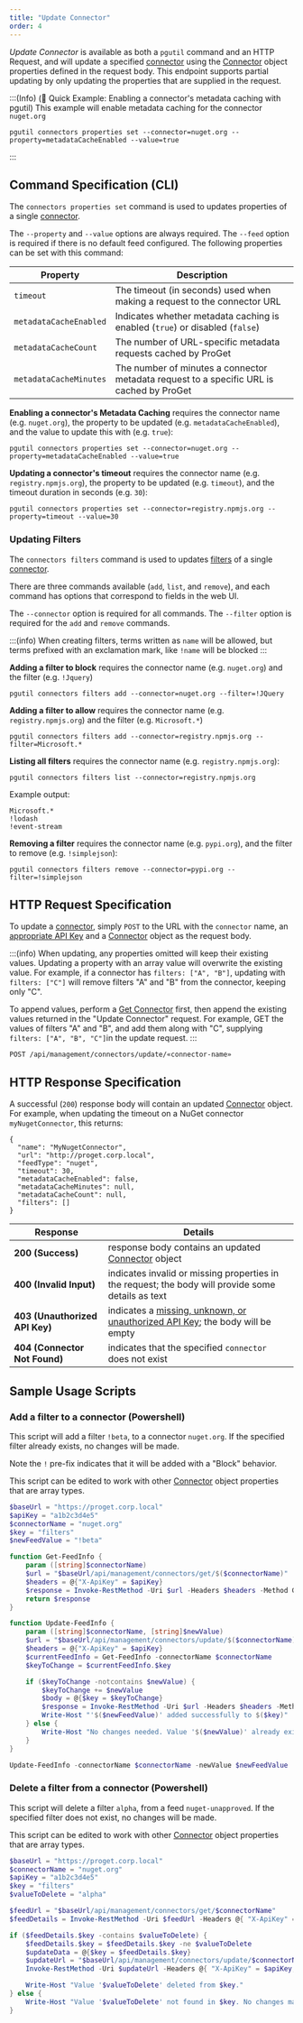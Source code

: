 ```yaml
---
title: "Update Connector"
order: 4
---
```


*Update Connector* is available as both a `pgutil` command and an HTTP Request, and will update a specified [connector](/docs/proget/feeds/connector-overview) using the [Connector](/docs/proget/reference-api/feeds/proget-api-connectors#connector-object) object properties defined in the request body. This endpoint supports partial updating by only updating the properties that are supplied in the request. 

:::(Info) (🚀 Quick Example: Enabling a connector's metadata caching with pgutil)
This example will enable metadata caching for the connector `nuget.org`
```
pgutil connectors properties set --connector=nuget.org --property=metadataCacheEnabled --value=true
```
:::

## Command Specification (CLI)
The `connectors properties set` command is used to updates properties of a single [connector](/docs/proget/feeds/connector-overview).

The `--property` and `--value` options are always required. The `--feed` option is required if there is no default feed configured. The following properties can be set with this command:

| Property | Description | 
| --- | --- | 
| `timeout` | The timeout (in seconds) used when making a request to the connector URL | 
| `metadataCacheEnabled`  | Indicates whether metadata caching is enabled (`true`) or disabled (`false`) | 
| `metadataCacheCount` | The number of URL-specific metadata requests cached by ProGet | 
| `metadataCacheMinutes`  | The number of minutes a connector metadata request to a specific URL is cached by ProGet  | 
                                      
**Enabling a connector's Metadata Caching** requires the connector name (e.g. `nuget.org`), the property to be updated (e.g. `metadataCacheEnabled`), and the value to update this with (e.g. `true`):
```
pgutil connectors properties set --connector=nuget.org --property=metadataCacheEnabled --value=true
```

**Updating a connector's timeout** requires the connector name (e.g. `registry.npmjs.org`), the property to be updated (e.g. `timeout`), and the timeout duration in seconds (e.g. `30`):
```
pgutil connectors properties set --connector=registry.npmjs.org --property=timeout --value=30
```

### Updating Filters
The `connectors filters` command is used to updates [filters](/docs/proget/feeds/connector-overview#connector-filters) of a single [connector](/docs/proget/feeds/connector-overview).

There are three commands available (`add`, `list`, and `remove`), and each command has options that correspond to fields in the web UI. 

The `--connector` option is required for all commands. The `--filter` option is required for the `add` and `remove` commands.

:::(info)
When creating filters, terms written as `name` will be allowed, but terms prefixed with an exclamation mark, like `!name` will be blocked
:::

**Adding a filter to block** requires the connector name (e.g. `nuget.org`) and the filter (e.g. `!Jquery`)
```
pgutil connectors filters add --connector=nuget.org --filter=!JQuery
```

**Adding a filter to allow** requires the connector name (e.g. `registry.npmjs.org`) and the filter (e.g. `Microsoft.*`)
```
pgutil connectors filters add --connector=registry.npmjs.org --filter=Microsoft.*
```

**Listing all filters** requires the connector name (e.g. `registry.npmjs.org`):
```
pgutil connectors filters list --connector=registry.npmjs.org
```
Example output:
```
Microsoft.*
!lodash
!event-stream
```

**Removing a filter** requires the connector name (e.g. `pypi.org`), and the filter to remove (e.g. `!simplejson`):
```
pgutil connectors filters remove --connector=pypi.org --filter=!simplejson
```

## HTTP Request Specification
To update a [connector](/docs/proget/feeds/connector-overview), simply `POST` to the URL with the `connector` name, an [appropriate API Key](/docs/proget/reference-api/feeds/proget-api-connectors#authentication) and a [Connector](/docs/proget/reference-api/feeds/proget-api-connectors#connector-object) object as the request body.

:::(info)
When updating, any properties omitted will keep their existing values. Updating a property with an array value will overwrite the existing value. For example, if a connector has `filters: ["A", "B"]`, updating with `filters: ["C"]` will remove filters "A" and "B" from the connector, keeping only "C". 

To append values, perform a [Get Connector](/docs/proget/reference-api/feeds/proget-api-connectors/proget-api-connectors-get) first, then append the existing values returned in the "Update Connector" request. For example, GET the values of filters "A" and "B", and add them along with "C", supplying `filters: ["A", "B", "C"]`in the update request.
:::

```
POST /api/management/connectors/update/«connector-name»
```

## HTTP Response Specification
A successful (`200`) response body will contain an updated [Connector](/docs/proget/reference-api/feeds/proget-api-connectors#connector-object) object. For example, when updating the timeout on a NuGet connector `myNugetConnector`, this returns:

```
{
  "name": "MyNugetConnector",
  "url": "http://proget.corp.local",
  "feedType": "nuget",
  "timeout": 30,
  "metadataCacheEnabled": false,
  "metadataCacheMinutes": null,
  "metadataCacheCount": null,
  "filters": []
}
```

| Response | Details |
|---|---|
| **200 (Success)** | response body contains an updated [Connector](/docs/proget/reference-api/feeds/proget-api-connectors#connector-object) object|
| **400 (Invalid Input)** | indicates invalid or missing properties in the request; the body will provide some details as text |
| **403 (Unauthorized API Key)** | indicates a [missing, unknown, or unauthorized API Key](/docs/proget/reference-api/feeds/proget-api-connectors#authentication); the body will be empty |
| **404 (Connector Not Found)** | indicates that the specified `connector` does not exist |

## Sample Usage Scripts

### Add a filter to a connector (Powershell)
This script will add a filter `!beta`, to a connector `nuget.org`. If the specified filter already exists, no changes will be made.

Note the `!` pre-fix indicates that it will be added with a "Block" behavior.

This script can be edited to work with other [Connector](/docs/proget/reference-api/feeds/proget-api-connectors#connector-object) object properties that are array types.

```powershell
$baseUrl = "https://proget.corp.local"
$apiKey = "a1b2c3d4e5"
$connectorName = "nuget.org"
$key = "filters"
$newFeedValue = "!beta"

function Get-FeedInfo {
    param ([string]$connectorName)
    $url = "$baseUrl/api/management/connectors/get/$($connectorName)"
    $headers = @{"X-ApiKey" = $apiKey}
    $response = Invoke-RestMethod -Uri $url -Headers $headers -Method Get
    return $response
}

function Update-FeedInfo {
    param ([string]$connectorName, [string]$newValue)
    $url = "$baseUrl/api/management/connectors/update/$($connectorName)"
    $headers = @{"X-ApiKey" = $apiKey}
    $currentFeedInfo = Get-FeedInfo -connectorName $connectorName
    $keyToChange = $currentFeedInfo.$key

    if ($keyToChange -notcontains $newValue) {
        $keyToChange += $newValue
        $body = @{$key = $keyToChange}
        $response = Invoke-RestMethod -Uri $url -Headers $headers -Method Post -Body ($body | ConvertTo-Json) -ContentType "application/json"
        Write-Host "'$($newFeedValue)' added successfully to $($key)"
    } else {
        Write-Host "No changes needed. Value '$($newValue)' already exists in $($key)."
    }
}

Update-FeedInfo -connectorName $connectorName -newValue $newFeedValue
```

### Delete a filter from a connector (Powershell)

This script will delete a filter `alpha`, from a feed `nuget-unapproved`. If the specified filter does not exist, no changes will be made.

This script can be edited to work with other [Connector](/docs/proget/reference-api/feeds/proget-api-connectors#connector-object) object properties that are array types.

```powershell
$baseUrl = "https://proget.corp.local"
$connectorName = "nuget.org"
$apiKey = "a1b2c3d4e5"
$key = "filters"
$valueToDelete = "alpha"

$feedUrl = "$baseUrl/api/management/connectors/get/$connectorName"
$feedDetails = Invoke-RestMethod -Uri $feedUrl -Headers @{ "X-ApiKey" = $apiKey }

if ($feedDetails.$key -contains $valueToDelete) {
    $feedDetails.$key = $feedDetails.$key -ne $valueToDelete
    $updateData = @{$key = $feedDetails.$key}
    $updateUrl = "$baseUrl/api/management/connectors/update/$connectorName"
    Invoke-RestMethod -Uri $updateUrl -Headers @{ "X-ApiKey" = $apiKey; "Content-Type" = "application/json" } -Method Post -Body ($updateData | ConvertTo-Json)

    Write-Host "Value '$valueToDelete' deleted from $key."
} else {
    Write-Host "Value '$valueToDelete' not found in $key. No changes made."
}
```